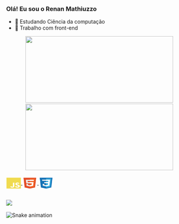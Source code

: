 ### Olá! Eu sou o Renan Mathiuzzo

- 🌱 Estudando Ciência da computação
- 💼 Trabalho com front-end

<div align="center">
  <a href="https://github.com/RenanMzz">
  <img height="180em" width="400em" src="https://github-readme-stats.vercel.app/api?username=RenanMzz&show_icons=true&theme=dark&include_all_commits=true&count_private=true"/>
  <img height="180em" width="400em" src="https://github-readme-stats.vercel.app/api/top-langs/?username=RenanMzz&layout=compact&langs_count=7&theme=dark"/>
</div>
<div style="display: inline_block"><br>
  <img align="center" alt="Rafa-Js" height="30" width="40" src="https://raw.githubusercontent.com/devicons/devicon/master/icons/javascript/javascript-plain.svg">
  <img align="center" alt="Rafa-HTML" height="30" width="40" src="https://raw.githubusercontent.com/devicons/devicon/master/icons/html5/html5-original.svg">
  <img align="center" alt="Rafa-CSS" height="30" width="40" src="https://raw.githubusercontent.com/devicons/devicon/master/icons/css3/css3-original.svg">
</div>
  
  ##
 
<div> 
  <a href="https://www.linkedin.com/in/renanmathiuzzo" target="_blank"><img src="https://img.shields.io/badge/-LinkedIn-%230077B5?style=for-the-badge&logo=linkedin&logoColor=white" target="_blank"></a> 
 
  ![Snake animation](https://github.com/RenanMzz/RenanMzz/blob/output/github-contribution-grid-snake.svg)
 
</div>
